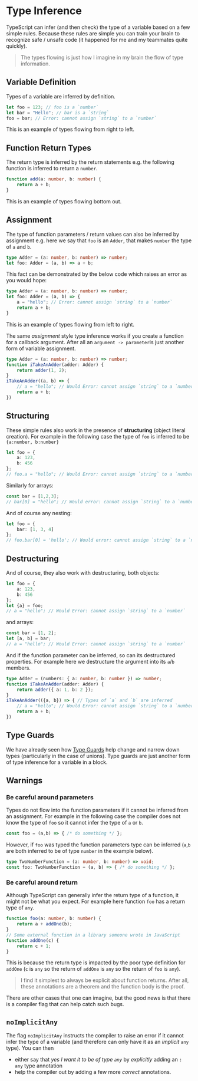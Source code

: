 # Type Inference

TypeScript can infer \(and then check\) the type of a variable based on a few simple rules. Because these rules are simple you can train your brain to recognize safe / unsafe code \(it happened for me and my teammates quite quickly\).

> The types flowing is just how I imagine in my brain the flow of type information.

## Variable Definition

Types of a variable are inferred by definition.

```typescript
let foo = 123; // foo is a `number`
let bar = "Hello"; // bar is a `string`
foo = bar; // Error: cannot assign `string` to a `number`
```

This is an example of types flowing from right to left.

## Function Return Types

The return type is inferred by the return statements e.g. the following function is inferred to return a `number`.

```typescript
function add(a: number, b: number) {
    return a + b;
}
```

This is an example of types flowing bottom out.

## Assignment

The type of function parameters / return values can also be inferred by assignment e.g. here we say that `foo` is an `Adder`, that makes `number` the type of `a` and `b`.

```typescript
type Adder = (a: number, b: number) => number;
let foo: Adder = (a, b) => a + b;
```

This fact can be demonstrated by the below code which raises an error as you would hope:

```typescript
type Adder = (a: number, b: number) => number;
let foo: Adder = (a, b) => {
    a = "hello"; // Error: cannot assign `string` to a `number`
    return a + b;
}
```

This is an example of types flowing from left to right.

The same _assignment_ style type inference works if you create a function for a callback argument. After all an `argument -> parameter`is just another form of variable assignment.

```typescript
type Adder = (a: number, b: number) => number;
function iTakeAnAdder(adder: Adder) {
    return adder(1, 2);
}
iTakeAnAdder((a, b) => {
    // a = "hello"; // Would Error: cannot assign `string` to a `number`
    return a + b;
})
```

## Structuring

These simple rules also work in the presence of **structuring** \(object literal creation\). For example in the following case the type of `foo` is inferred to be `{a:number, b:number}`

```typescript
let foo = {
    a: 123,
    b: 456
};
// foo.a = "hello"; // Would Error: cannot assign `string` to a `number`
```

Similarly for arrays:

```typescript
const bar = [1,2,3];
// bar[0] = "hello"; // Would error: cannot assign `string` to a `number`
```

And of course any nesting:

```typescript
let foo = {
    bar: [1, 3, 4]
};
// foo.bar[0] = 'hello'; // Would error: cannot assign `string` to a `number`
```

## Destructuring

And of course, they also work with destructuring, both objects:

```typescript
let foo = {
    a: 123,
    b: 456
};
let {a} = foo;
// a = "hello"; // Would Error: cannot assign `string` to a `number`
```

and arrays:

```typescript
const bar = [1, 2];
let [a, b] = bar;
// a = "hello"; // Would Error: cannot assign `string` to a `number`
```

And if the function parameter can be inferred, so can its destructured properties. For example here we destructure the argument into its `a`/`b` members.

```typescript
type Adder = (numbers: { a: number, b: number }) => number;
function iTakeAnAdder(adder: Adder) {
    return adder({ a: 1, b: 2 });
}
iTakeAnAdder(({a, b}) => { // Types of `a` and `b` are inferred
    // a = "hello"; // Would Error: cannot assign `string` to a `number`
    return a + b;
})
```

## Type Guards

We have already seen how [Type Guards](typeguard.md) help change and narrow down types \(particularly in the case of unions\). Type guards are just another form of type inference for a variable in a block.

## Warnings

### Be careful around parameters

Types do not flow into the function parameters if it cannot be inferred from an assignment. For example in the following case the compiler does not know the type of `foo` so it cannot infer the type of `a` or `b`.

```typescript
const foo = (a,b) => { /* do something */ };
```

However, if `foo` was typed the function parameters type can be inferred \(`a`,`b` are both inferred to be of type `number` in the example below\).

```typescript
type TwoNumberFunction = (a: number, b: number) => void;
const foo: TwoNumberFunction = (a, b) => { /* do something */ };
```

### Be careful around return

Although TypeScript can generally infer the return type of a function, it might not be what you expect. For example here function `foo` has a return type of `any`.

```typescript
function foo(a: number, b: number) {
    return a + addOne(b);
}
// Some external function in a library someone wrote in JavaScript
function addOne(c) {
    return c + 1;
}
```

This is because the return type is impacted by the poor type definition for `addOne` \(`c` is `any` so the return of `addOne` is `any` so the return of `foo` is `any`\).

> I find it simplest to always be explicit about function returns. After all, these annotations are a theorem and the function body is the proof.

There are other cases that one can imagine, but the good news is that there is a compiler flag that can help catch such bugs.

## `noImplicitAny`

The flag `noImplicitAny` instructs the compiler to raise an error if it cannot infer the type of a variable \(and therefore can only have it as an _implicit_ `any` type\). You can then

* either say that _yes I want it to be of type `any`_ by _explicitly_ adding an `: any` type annotation
* help the compiler out by adding a few more _correct_ annotations.

